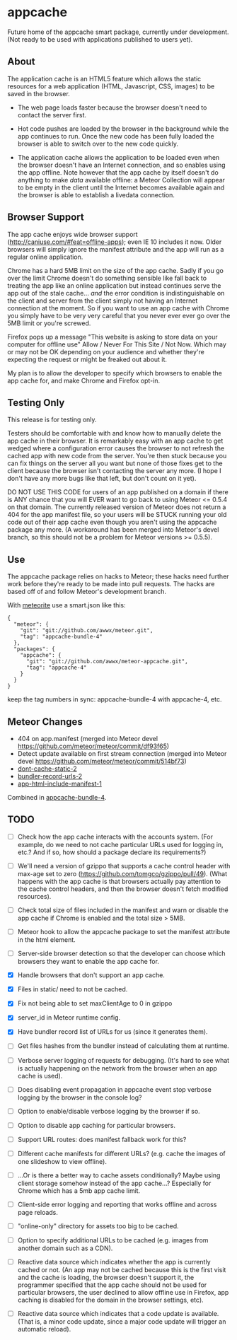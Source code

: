 appcache
========

Future home of the appcache smart package, currently under
development.  (Not ready to be used with applications
published to users yet).


About
-----

The application cache is an HTML5 feature which allows the static
resources for a web application (HTML, Javascript, CSS, images)
to be saved in the browser.

* The web page loads faster because the browser doesn't need to contact
  the server first.

* Hot code pushes are loaded by the browser in the background while the
  app continues to run.  Once the new code has been fully loaded the
  browser is able to switch over to the new code quickly.

* The application cache allows the application to be loaded even when
  the browser doesn't have an Internet connection, and so enables using
  the app offline.  Note however that the app cache by itself doesn't do
  anything to make *data* available offline: a Meteor Collection will
  appear to be empty in the client until the Internet becomes available
  again and the browser is able to establish a livedata connection.


Browser Support
---------------

The app cache enjoys wide browser support (http://caniuse.com/#feat=offline-apps);
even IE 10 includes it now.  Older browsers will simply ignore the manifest
attribute and the app will run as a regular online application.

Chrome has a hard 5MB limit on the size of the app cache.  Sadly if you go
over the limit Chrome doesn't do something sensible like fall back
to treating the app like an online application but instead continues
serve the app out of the stale cache... *and* the error condition is
indistinguishable on the client and server from the client simply not
having an Internet connection at the moment.  So if you want to use
an app cache with Chrome you simply have to be very very careful that
you never ever ever go over the 5MB limit or you're screwed.

Firefox pops up a message "This website is asking to store data on your
computer for offline use" Allow / Never For This Site / Not Now.  Which
may or may not be OK depending on your audience and whether they're
expecting the request or might be freaked out about it.

My plan is to allow the developer to specify which browsers to enable the app
cache for, and make Chrome and Firefox opt-in.


Testing Only
------------

This release is for testing only.

Testers should be comfortable with and know how to manually delete the
app cache in their browser.  It is remarkably easy with an app cache
to get wedged where a configuration error causes the browser to not
refresh the cached app with new code from the server.  You're then
stuck because you can fix things on the server all you want but none
of those fixes get to the client because the browser isn't contacting
the server any more.  (I hope I don't have any more bugs like that left,
but don't count on it yet).

DO NOT USE THIS CODE for users of an app published on a domain if
there is ANY chance that you will EVER want to go back to using Meteor
<= 0.5.4 on that domain.  The currently released version of Meteor
does not return a 404 for the app manifest file, so your users will be
STUCK running your old code out of their app cache even though you
aren't using the appcache package any more.  (A workaround has been
merged into Meteor's devel branch, so this should not be a problem for
Meteor versions >= 0.5.5).


Use
---

The appcache package relies on hacks to Meteor; these hacks need
further work before they're ready to be made into pull requests.  The
hacks are based off of and follow Meteor's development branch.

With
[meteorite](http://oortcloud.github.com/meteorite/) use a smart.json
like this:

    {
      "meteor": {
        "git": "git://github.com/awwx/meteor.git",
        "tag": "appcache-bundle-4"
      },
      "packages": {
        "appcache": {
          "git": "git://github.com/awwx/meteor-appcache.git",
          "tag": "appcache-4"
        }
      }
    }

keep the tag numbers in sync: appcache-bundle-4 with appcache-4, etc.


Meteor Changes
--------------

* 404 on app.manifest (merged into Meteor devel https://github.com/meteor/meteor/commit/df93f65)
* Detect update available on first stream connection (merged into Meteor devel https://github.com/meteor/meteor/commit/514bf73)
* [dont-cache-static-2](https://github.com/awwx/meteor/tree/dont-cache-static-2)
* [bundler-record-urls-2](https://github.com/awwx/meteor/tree/bundler-record-urls-2)
* [app-html-include-manifest-1](https://github.com/awwx/meteor/tree/app-html-include-manifest-1)

Combined in [appcache-bundle-4](https://github.com/awwx/meteor/tree/appcache-bundle-4).


TODO
----

- [ ] Check how the app cache interacts with the accounts system.  (For example,
      do we need to not cache particular URLs used for logging in, etc.?  And if
      so, how should a package declare its requirements?)

- [ ] We'll need a version of gzippo that supports a cache control header with max-age
      set to zero (https://github.com/tomgco/gzippo/pull/49).  (What happens with the
      app cache is that browsers actually pay attention to the cache control headers,
      and then the browser doesn't fetch modified resources).

- [ ] Check total size of files included in the manifest and warn or disable the
      app cache if Chrome is enabled and the total size > 5MB.

- [ ] Meteor hook to allow the appcache package to set the manifest attribute in the
      html element.

- [ ] Server-side browser detection so that the developer can choose which
      browsers they want to enable the app cache for.

- [x] Handle browsers that don't support an app cache.

- [x] Files in static/ need to not be cached.

- [x] Fix not being able to set maxClientAge to 0 in gzippo

- [x] server_id in Meteor runtime config.

- [x] Have bundler record list of URLs for us (since it generates them).

- [ ] Get files hashes from the bundler instead of calculating them at
      runtime.

- [ ] Verbose server logging of requests for debugging.  (It's hard to
      see what is actually happening on the network from the browser
      when an app cache is used).

- [ ] Does disabling event propagation in appcache event stop verbose
      logging by the browser in the console log?

- [ ] Option to enable/disable verbose logging by the browser if so.

- [ ] Option to disable app caching for particular browsers.

- [ ] Support URL routes: does manifest fallback work for this?

- [ ] Different cache manifests for different URLs? (e.g. cache the
      images of one slideshow to view offline).

- [ ] ...Or is there a better way to cache assets conditionally?
      Maybe using client storage somehow instead of the app cache...?
      Especially for Chrome which has a 5mb app cache limit.

- [ ] Client-side error logging and reporting that works offline and
      across page reloads.

- [ ] "online-only" directory for assets too big to be cached.

- [ ] Option to specify additional URLs to be cached (e.g. images from
      another domain such as a CDN).

- [ ] Reactive data source which indicates whether the app is
      currently cached or not. (An app may not be cached because this
      is the first visit and the cache is loading, the browser doesn't
      support it, the programmer specified that the app cache should
      not be used for particular browsers, the user declined to allow
      offline use in Firefox, app caching is disabled for the domain
      in the browser settings, etc).

- [ ] Reactive data source which indicates that a code update is
      available.  (That is, a minor code update, since a major code
      update will trigger an automatic reload).

